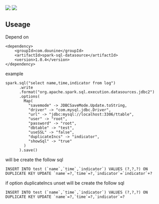 ![](https://github.com/dounine/spark-sql-datasource/workflows/Publish%20package%20to%20the%20Maven%20Central%20Repository/badge.svg) ![](https://img.shields.io/github/license/dounine/spark-sql-datasource)

## Useage
Depend on
```
<dependency>
    <groupId>com.dounine</groupId>
    <artifactId>spark-sql-datasource</artifactId>
    <version>1.0.4</version>
</dependency>

```

example
```
spark.sql("select name,time,indicator from log")
      .write
      .format("org.apache.spark.sql.execution.datasources.jdbc2")
      .options(
        Map(
          "savemode" -> JDBCSaveMode.Update.toString,
          "driver" -> "com.mysql.jdbc.Driver",
          "url" -> "jdbc:mysql://localhost:3306/ttable",
          "user" -> "root",
          "password" -> "root",
          "dbtable" -> "test",
          "useSSL" -> "false",
          "duplicateIncs" -> "indicator",
          "showSql" -> "true"
        )
      ).save()
```
will be create the follow sql
```
INSERT INTO test (`name`,`time`,`indicator`) VALUES (?,?,?) ON DUPLICATE KEY UPDATE `name`=?,`time`=?,`indicator`=`indicator`+?
```
if option duplicateIncs unset will be create the follow sql
```
INSERT INTO test (`name`,`time`,`indicator`) VALUES (?,?,?) ON DUPLICATE KEY UPDATE `name`=?,`time`=?,`indicator`=?
```
